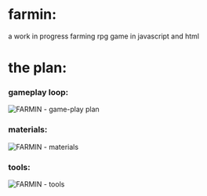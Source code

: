 # farmin:
 a work in progress farming rpg game in javascript and html
 
# the plan:
<h3> gameplay loop: </h3>

![FARMIN - game-play plan](https://user-images.githubusercontent.com/88392191/166815748-ef128a78-0344-41d8-8c7b-5471d12bd2e8.jpg)

<h3> materials: </h3>

![FARMIN - materials](https://user-images.githubusercontent.com/88392191/166815759-708db5bf-6965-4b2d-baa6-a2ef3bbf8c08.jpg)

<h3> tools: </h3>

![FARMIN - tools](https://user-images.githubusercontent.com/88392191/166816507-368d5737-94ef-4e34-8a72-eb69b7f04ae6.jpg)
